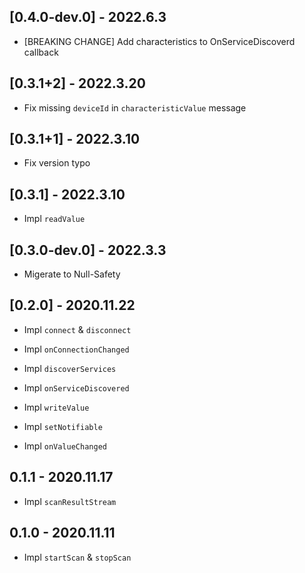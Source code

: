 ## [0.4.0-dev.0] - 2022.6.3

- [BREAKING CHANGE] Add characteristics to OnServiceDiscoverd callback

## [0.3.1+2] - 2022.3.20

- Fix missing `deviceId` in `characteristicValue` message

## [0.3.1+1] - 2022.3.10

- Fix version typo

## [0.3.1] - 2022.3.10

- Impl `readValue`

## [0.3.0-dev.0] - 2022.3.3

- Migerate to Null-Safety

## [0.2.0] - 2020.11.22

- Impl `connect` & `disconnect`
- Impl `onConnectionChanged`

- Impl `discoverServices`
- Impl `onServiceDiscovered`

- Impl `writeValue`

- Impl `setNotifiable`
- Impl `onValueChanged`

## 0.1.1 - 2020.11.17

* Impl `scanResultStream`

## 0.1.0 - 2020.11.11

* Impl `startScan` & `stopScan`

